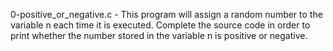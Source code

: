 0-positive_or_negative.c - This program will assign a random number to the variable n each time it is executed. Complete the source code in order to print whether the number stored in the variable n is positive or negative.